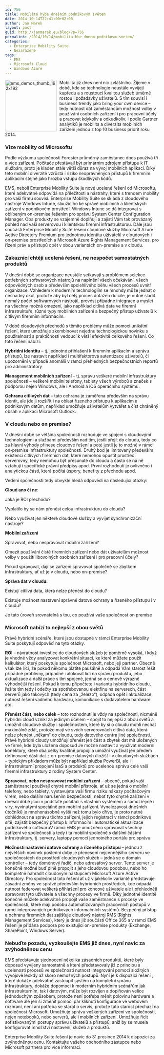 ```yaml
---
id: 756
title: Mobilita hýbe dnešním podnikovým světem
date: 2014-10-14T22:41:00+02:00
author: Jan Marek
layout: post
guid: http://janmarek.eu/blog/?p=756
permalink: /2014/10/14/mobilita-hbe-dnenm-podnikovm-svetem/
categories:
  - Enterprise Mobility Suite
  - Nezařazené
tags:
  - EMS
  - Microsoft Cloud
  - Windows Azure
---
```

[<img title="ems_demos_thumb_192x192" style="border-top: 0px; border-right: 0px; border-bottom: 0px; margin: 0px 10px 0px 0px; border-left: 0px; display: inline" border="0" alt="ems_demos_thumb_192x192" src="http://janmarek.eu/wp-content/uploads/2015/01/ems_demos_thumb_192x192_thumb1.jpg" width="168" align="left" height="168" />](http://janmarek.eu/wp-content/uploads/2015/01/ems_demos_thumb_192x1921.jpg) Mobilita již dnes není nic zvláštního. Žijeme v době, kde se technologie neustále vyvíjejí kupředu a s roustoucí kvalitou služeb úměrně rostou i požadavky uživatelů. S tím souvisí i business trendy jako bring your own device – tedy nutnost dát zaměstancům možnost volby v používání osobních zařízení i pro pracovní účely a pracovat kdykoliv a odkudkoliv. I podle Gartner analytiků je mobilita a diverzita mobilních zařízení jednou z top 10 business priorit roku 2014.

### Vize mobility od Microsoftu

Podle výzkumu společnosti Forester průměrný zaměstanec dnes používá tři a více zařízení. Počítače přestávají být primárním zdrojem přístupu k IT službám, proto je kladen stále větší důraz na vývoj mobilních aplikací. Díky této mobilní diverzitě vzrůstá i riziko neoprávněných přístupů k firemním aplikacím stejně jako hrozba vstupu škodlivých kódů.

<!--more-->EMS, neboli Enterprise Mobility Suite je nové ucelené řešení od Microsoftu, které adekvátně odpovídá na příležitosti a nástrahy, které s trendem mobility pro vaší firmu souvisí. Enterprise Mobility Suite se skládá z cloudového nástroje Windows Intune, sloužícího ke správě mobilních a klientských zařízení v podnikovém prostředí. Windows Intune se dá integrovat s oblíbeným on-premise řešením pro správu System Center Configuration Manager. Oba produkty se vzájemně doplňují a zajistí Vám tak provázaný pohled nad vaší serverovou i klientskou firemní infrastrukturou. Dále jsou součástí Enterprise Mobility Suite řešení cloudové služby Microsoft Azure Active Directory Premium pro jednotnou identitu uživatelů v cloudových i on-premise prostředích a Microsoft Azure Rights Management Services, pro řízení práv a přístupů opět v obou variantách on-premise a v cloudu. 

### Zákaznící chtějí ucelená řešení, ne nespočet samostatných produktů

V dnešní době se organizace neustále setkávají s problémem selekce potřebných softwarových nástrojů na naplnění všech očekávání, všech odpovědných osob a především spolehlivého běhu všech procesů uvnitř organizace. Vzhledem k moderním technologiím se mnohdy může jednat o nesnadný úkol, protože aby byl celý proces dotažen do cíle, je nutné sladit nemalý počet softwarových nástrojů, provést případné integrace a myslet na všechny možná omezení, jako například citlivá data ve firemní infrastruktuře, různé typy mobilních zařízení a bezpečný přístup uživatelů k citlivým firemním informacím.

V době cloudových přechodů s těmito problémy může pomoci unikátní řešení, které umožňuje zkombinovat nejednu technologickou novinku s použitelností a praktičností vedoucí k větší efektivitě celkového řešení. Co toto řešení nabízí:

**Hybridní identitu** – tj. jednotné přihlašení k firemním aplikacím a správu přístupů, lze nastavit například i multifaktorová autentizace uživatelů, či upozornění v případě anomálií v rámci přehledných bezpečnostních reportů pro administrátory

**Management mobilních zařízení** – tj. správu veškeré mobilní infrastruktury společnosti – veškeré mobilní telefony, tablety všech výrobců a značek s podporou nejen Windows, ale i Android a iOS operačního systému.

**Ochranu citlivých dat** – tato ochrana je zaměřena především na správu identit, ale jde ji rozšířit i na oblast řízeného přístupu k aplikacím a podnikovým datům, například umožňuje uživatelům vytvářet a číst chráněný obsah v aplikaci Microsoft Outlook.

### V cloudu nebo on premise?

V dnešní době se většina společností rozhoduje ve spojení s cloudovými technologiemi a službami především nad tím, jestli přejít do cloudu, tedy co za hlavní výhody přinese cloudové řešení a poté jestli je to možné v rámci on-premise infrastruktury společnosti. Druhý bod je limitovaný především existencí citlivých firemních dat, které nemohou opustit prostředí serverovny, tedy nemohou být přesunuté do cloudu a často se na ně vztahují i specifické právní předpisy apod. První rozhodnutí je ovlivněno i analytickou částí, která počítá úspory, benefity z přechodu apod.

Vedení společnosti tedy obvykle hledá odpovědi na následující otázky:

**Cloud ano či ne:** 

Jaká je ROI přechodu?

Vyplatilo by se nám přenést celou infrastrukturu do cloudu?

Nebo využívat jen některé cloudové služby a vyvíjet synchronizační nástroje?

**Mobilní zařízení** 

Spravovat, nebo nespravovat mobilní zařízení?

Omezit používání čistě firemních zařízení nebo dát uživatelům možnost volby v použití libovolných osobních zařízení i pro pracovní účely?

Pokud spravovat, dají se zařízení spravovat společně se zbytkem infrastruktury, ať už je v cloudu, nebo on-premise?

**Správa dat v cloudu:** 

Existují citlivá data, která nelze přenést do cloudu?

Existuje možnost nastavení správné datové ochrany a řízeného přístupu i v cloudu?

Je tato úroveň srovnatelná s tou, co používá vaše společnost on premise

### Microsoft nabízí to nejlepší z obou světů

Právě hybridní scénáře, které jsou dostupné v rámci Enterprise Mobility Suite poskytují odpověď na tyto otázky.

**ROI** – návratnost investice do cloudových služeb je poměrně vysoká, i když je vhodné vždy analyzovat konkrétní situaci, ke které můžete použít kalkulátor, který poskytuje společnost Microsoft, nebo její partner. Obecně však lze říci, že pokud někomu platíte paušálně a odpadá Vám starost řešit případné problémy, případně i alokovat lidi na správu produktu, jeho aktualizace a další práce s tím spojené, jedná se o cenově výrazně výhodnější řešení. Pokud k tomu připočtete i variantu hybridního cloudu, řešíte tím tedy i odečty za spotřebovanou elektřinu na serverech, část serverů jako takových (tedy cena za &#8222;železo&#8220;), odpadá opět i aktualizace, nutnost řešení vadného hardwaru, komunikace s dodavatelem hardware atd.

**Přenést část, nebo celek** – toto rozhodnutí je vždy na společnosti, nicméně hybridní cloud vznikl za jediným účelem – spojit to nejlepší z obou světů a umožnit cloudové služby i společnostem, které by si o cloudu mohli nechat maximálně zdát, protože mají ve svých serverovnách citlivá data, která nelze přenést &#8222;někam&#8220; do cloudu, tedy datového centra jiné společnosti. Právě hybridní cloudy umožňují přenést jen část a zbytek dat mít uložených ve firmě, kde byla uložena doposud Je možné nastavit a využívat moderní konektory, které oba celky kvalitně propojí a umožní využívat jen předem definované části dat z on-premise datových úložišť i v cloudových službách – typickým příkladem může být například služba PowerBI, ale i infrastrukturní propojení IaaS a produktů pro ucelenou správu celé vaší firemní infrastruktury z rodiny System Center.

**Spravovat, nebo nespravovat mobilní zařízení** – obecně, pokud vaši zaměstnanci používají chytré mobilní přístroje, ať už se jedná o mobilní telefony, nebo tablety, vystavujete vaší firmu riziku nákazy počítačovým virem, nebo dalším narušením bezpečnosti, neboť tyto chytré zařízení v dnešní době jsou v podstatě počítači s vlastním systémem a samozřejmě i viry, vyvinutými speciálně pro mobilní zařízení. Vynalézavost dnešních útočníků je mnohonásobně vyšší než tomu bylo dříve, je proto nutné dohlédnout na správu těchto zařízení, jejich registraci v rámci podnikové sítě, zajistit bezpečný přístup k informacím i automatické aktualizace podnikového softwaruV rámci EMS je umožněno spravovat všechny zařízení ve společnosti a tedy i ta mobilní společně s dalšími částmi infrastruktury, tj. servery, laptopy pomocí jednotného portálu pro správu

**Možnosti nastavení datové ochrany a řízeného přístupu** – jednou z největších novinek poslední doby je přenesení nejcennějšího serveru ve společnostech do prostředí cloudových služeb – jedná se o domain controller – tedy doménový řadič, nebo adresářový server. Tento server je konečně možné buď plně propojit s jeho cloudovou podobou, nebo ho kompletně nahradit cloudovým nástupcem Microsoft Azure Active Directory. Pro společnost toto řešení ať už v jakékoliv variantě představuje zásadní změny ve správě především hybridních prostředích, kde odpadá nutnost federovat veškerá přihlašení pro koncové uživatele ale i přehledněji spravovat tyto uživatele a všechny procesy ve firmě. Díky jednotné identitě konečně můžete adekvátně propojit vaše zaměstnance s procesy ve společnosti, které mají podobu automatizovaných pracovních postupů v rámci integrovaných podnikových informačních systémů. Bezpečný přístup a ochranu firemních dat zajišťuje cloudový nástroj RMS (Rights Management Services), který je dnes již součástí Office 365 a v rámci EMS řešení je přidána podpora pro existující on-premise produkty (Exchange, SharePoint, Windows Server).

### Nebuďte pozadu, vyzkoušejte EMS již dnes, nyní navíc za zvýhodněnou cenu

EMS představuje sjednocení několika zásadních produktů, které byly doposud vyvíjeny samostatně a které představovaly již z principu a ucelenosti procesů ve společnosti nutnost integrování pomocí složitých vývojově leckdy až skoro nemožných postupů. Nyní je k dispozici řešení , které dokáže adekvátně zastoupit systém na kompletní správu infrastruktury, dokáže dopomoci k moderním hybridním scénářům jak infrastrukturním, tak i datovým, může být rozvíjen a doplňován velice jednoduchým způsobem, protože není potřeba měnit polovinu hardware a software ale jen si změnit pomocí pár kliknutí konfigurace ve webovém rozhraní, není ani potřeba se starat o servis, protože tato starost přechází na společnost Microsoft. Umožňuje správu veškerých zařízení ve společnosti, nejen notebooků, nebo serverů, ale i mobilních zařízení. Umožňuje řídit sofistikovanými postupy správu uživatelů a přístupů, aniž by se musela konfigurovat množství nastavení, služeb a produktů.

Enterprise Mobility Suite řešení je navíc do 31.prosince 2014 k dispozici za zvýhodněnou cenu. Kontaktujte vašeho obchodního zástupce nebo Microsoft partnera pro více informací.